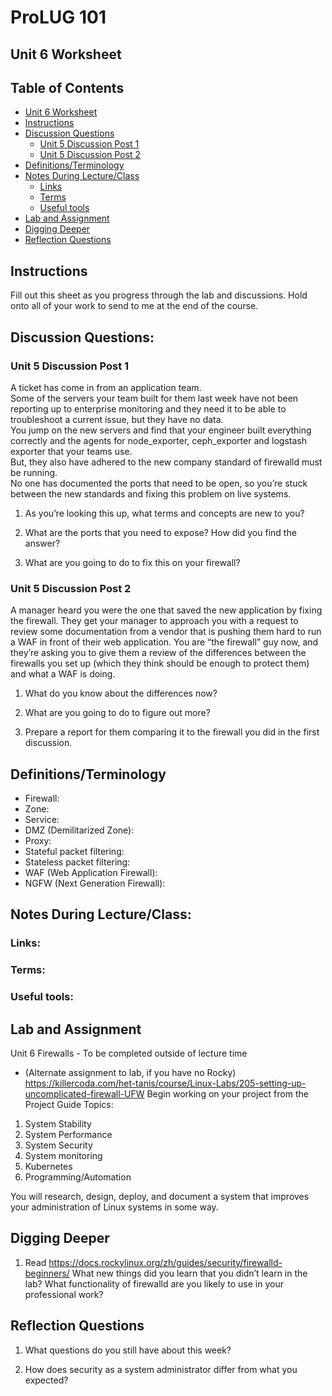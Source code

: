 # ProLUG 101
## Unit 6 Worksheet

## Table of Contents
* [Unit 6 Worksheet](#unit-6-worksheet) 
* [Instructions](#instructions) 
* [Discussion Questions](#discussion-questions) 
    * [Unit 5 Discussion Post 1](#unit-5-discussion-post-1) 
    * [Unit 5 Discussion Post 2](#unit-5-discussion-post-2) 
* [Definitions/Terminology](#definitionsterminology) 
* [Notes During Lecture/Class](#notes-during-lectureclass) 
    * [Links](#links) 
    * [Terms](#terms) 
    * [Useful tools](#useful-tools) 
* [Lab and Assignment](#lab-and-assignment) 
* [Digging Deeper](#digging-deeper) 
* [Reflection Questions](#reflection-questions) 


## Instructions
Fill out this sheet as you progress through the lab and discussions. Hold onto all of your work to send to me at the end of the course.


## Discussion Questions:

### Unit 5 Discussion Post 1
A ticket has come in from an application team.  
Some of the servers your team built for them last week have not been reporting up to enterprise monitoring and they need it to be able to troubleshoot a current issue, but they have no data.  
You jump on the new servers and find that your engineer built everything correctly and the agents for node_exporter, ceph_exporter and logstash exporter that your teams use.  
But, they also have adhered to the new company standard of firewalld must be running.  
No one has documented the ports that need to be open, so you’re stuck between the new standards and fixing this problem on live systems.

1. As you’re looking this up, what terms and concepts are new to you?

2. What are the ports that you need to expose? How did you find the answer?

3. What are you going to do to fix this on your firewall?



### Unit 5 Discussion Post 2
A manager heard you were the one that saved the new application by fixing the firewall. They get your manager to approach you with a request to review some documentation from a vendor that is pushing them hard to run a WAF in front of their web application. You are “the firewall” guy now, and they’re asking you to give them a review of the differences between the firewalls you set up (which they think should be enough to protect them) and what a WAF is doing.

1.	What do you know about the differences now?

2.	What are you going to do to figure out more?

3.	Prepare a report for them comparing it to the firewall you did in the first discussion.


## Definitions/Terminology
- Firewall:
- Zone:
- Service:
- DMZ (Demilitarized Zone):
- Proxy:
- Stateful packet filtering:
- Stateless packet filtering:
- WAF (Web Application Firewall):
- NGFW (Next Generation Firewall):



## Notes During Lecture/Class:

### Links:

### Terms:

### Useful tools:


## Lab and Assignment
Unit 6 Firewalls - To be completed outside of lecture time
-	(Alternate assignment to lab, if you have no Rocky) https://killercoda.com/het-tanis/course/Linux-Labs/205-setting-up-uncomplicated-firewall-UFW
Begin working on your project from the Project Guide
		Topics:
1.	System Stability
2.	System Performance
3.	System Security
4.	System monitoring
5.	Kubernetes
6.	Programming/Automation

You will research, design, deploy, and document a system that improves your administration of Linux systems in some way.

## Digging Deeper
1.	Read https://docs.rockylinux.org/zh/guides/security/firewalld-beginners/
What new things did you learn that you didn’t learn in the lab?
What functionality of firewalld are you likely to use in your professional work?


## Reflection Questions
1.	What questions do you still have about this week?


2.	How does security as a system administrator differ from what you expected?




